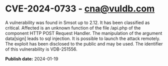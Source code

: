 # CVE-2024-0733 - cna@vuldb.com

A vulnerability was found in Smsot up to 2.12. It has been classified as critical. Affected is an unknown function of the file /api.php of the component HTTP POST Request Handler. The manipulation of the argument data[sign] leads to sql injection. It is possible to launch the attack remotely. The exploit has been disclosed to the public and may be used. The identifier of this vulnerability is VDB-251556.

**Publish date:** 2024-01-19
